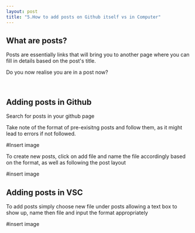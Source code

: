 ```yaml
---
layout: post
title: "5.How to add posts on Github itself vs in Computer"
---
```

<html> 
  <body>
    <h2>What are posts?</h2>
    <p>Posts are essentially links that will bring you to another page where you can fill in details based on the post's title.</p>
    <p>Do you now realise you are in a post now?</p>
    <br />
    <h2>Adding posts in Github</h2>
    <p>Search for posts in your github page</p>
    <p>Take note of the format of pre-exisitng posts and follow them, as it might lead to errors if not followed.</p>
    #Insert image
    <p>To create new posts, click on add file and name the file accordingly based on the format, as well as following the post layout</p>
    #insert image
    <h2>Adding posts in VSC</h2>
    <p>To add posts simply choose new file under posts allowing a text box to show up, name then file and input the format appropriately </p>
    #insert image
  </body>
</html>


